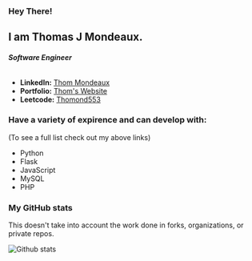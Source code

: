 ### Hey There! 

## I am Thomas J Mondeaux.

###### ***Software Engineer*** 

* **LinkedIn:** [Thom Mondeaux](https://www.linkedin.com/in/thom-mondeaux-84814419b/)
* **Portfolio:** [Thom's Website](https://thommond.github.io/Thom-Mond-github.io/)
* **Leetcode:** [Thomond553](https://leetcode.com/Thommond553/)

### Have a variety of expirence and can develop with:
(To see a full list check out my above links)

* Python
* Flask
* JavaScript
* MySQL
* PHP


### My GitHub stats

This doesn't take into account the work done in forks, organizations, or private repos.

![Github stats](https://github-readme-stats.vercel.app/api?username=Thommond&show_icons=true)



